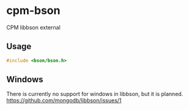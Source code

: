 cpm-bson
========

CPM libbson external

Usage
-----

```c++
#include <bson/bson.h>
```

Windows
-------

There is currently no support for windows in libbson, but it is planned.
https://github.com/mongodb/libbson/issues/1
